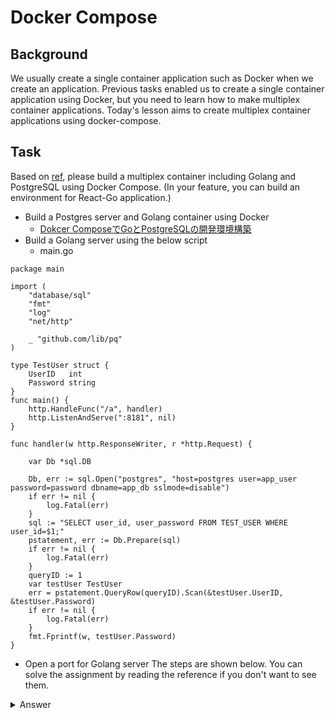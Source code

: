 # Docker Compose
## Background
We usually create a single container application such as Docker when we create an application. Previous tasks enabled us to create a single container application using Docker, but you need to learn how to make multiplex container applications. Today's lesson aims to create multiplex container applications using docker-compose.

## Task
Based on [ref](https://qiita.com/muroya2355/items/d48c384a4a82c7ed34ae), please build a multiplex container including Golang and PostgreSQL using Docker Compose. (In your feature, you can build an environment for React-Go application.)

- Build a Postgres server and Golang container using Docker
  - [Dokcer ComposeでGoとPostgreSQLの開発環境構築](https://qiita.com/muroya2355/items/d48c384a4a82c7ed34ae)
- Build a Golang server using the below script
  - main.go
```
package main

import (
	"database/sql"
	"fmt"
	"log"
	"net/http"

	_ "github.com/lib/pq"
)

type TestUser struct {
	UserID   int
	Password string
}
func main() {
	http.HandleFunc("/a", handler)
	http.ListenAndServe(":8181", nil)
}

func handler(w http.ResponseWriter, r *http.Request) {

	var Db *sql.DB

	Db, err := sql.Open("postgres", "host=postgres user=app_user password=password dbname=app_db sslmode=disable")
	if err != nil {
		log.Fatal(err)
	}
	sql := "SELECT user_id, user_password FROM TEST_USER WHERE user_id=$1;"
	pstatement, err := Db.Prepare(sql)
	if err != nil {
		log.Fatal(err)
	}
	queryID := 1
	var testUser TestUser
	err = pstatement.QueryRow(queryID).Scan(&testUser.UserID, &testUser.Password)
	if err != nil {
		log.Fatal(err)
	}
	fmt.Fprintf(w, testUser.Password)
}

```

- Open a port for Golang server
The steps are shown below. You can solve the assignment by reading the reference if you don't want to see them.

<details><summary> Answer </summary>

### Step0: Install Golang
https://go.dev/doc/install

### Step1: Create golang + postgreSQL
If you don't know GOPATH, you can get GOPATH by executing the below command.
```
go env GOPATH
```

#### The directory architecture

    GOPATH
    ├──docker-compose.yml
    ├──docker
    │  |──golang
    │  │   └─Dockerfile
    │  └─postgres
    │      ├─Dockerfile
    │      └─init
    │          ├─1_create_table.sql
    │          └─2_insert_testdata.sql
    └─go
       └─main.go

#### Create files
- docker-compose.yml
```
version: '3'
services:
  postgres:
    container_name: postgres
    build:
      context: .
      dockerfile: ./docker/postgres/Dockerfile
    environment:
      - POSTGRES_USER=app_user
      - POSTGRES_PASSWORD=password
      - POSTGRES_DB=app_db
  app:
    container_name: app
    depends_on:
      - postgres
    build:
      context: .
      dockerfile: ./docker/golang/Dockerfile
    environment:
      - GOPATH=/go
    volumes:
      - ./go:/go/src/app/go/
    command: go run main.go
```
- docker/golang/Dockerfile
```
FROM golang:1.9
WORKDIR /go/src/denki/go
ADD ./go .
RUN go get github.com/lib/pq
```
- docker/postgres/Dockerfile
```
FROM postgres:latest
RUN localedef -i ja_JP -c -f UTF-8 -A /usr/share/locale/locale.alias ja_JP.UTF-8
ENV LANG ja_JP.UTF-
COPY ./docker/postgres/init/*.sql /docker-entrypoint-initdb.d/
```
- docker/postgres/init/1_create_table.sql
```
CREATE TABLE TEST_USER (
    user_id BIGINT PRIMARY KEY,
    user_password VARCHAR(20) NOT NULL
);
```
- docker/postgres/init/2_insert_testdata.sql
```
DELETE FROM TEST_USER;
INSERT INTO TEST_USER VALUES(1, 'password1');
INSERT INTO TEST_USER VALUES(2, 'password2');
```
- docker/go/main.go
```
package main

import (
    "database/sql"
    "fmt"
    "log"

    _ "github.com/lib/pq"
)
type TestUser struct {
    UserID   int
    Password string
}

func main() {
    var Db *sql.DB
    Db, err := sql.Open("postgres", "host=postgres user=app_user password=password dbname=app_db sslmode=disable")
    if err != nil {
        log.Fatal(err)
    }
    sql := "SELECT user_id, user_password FROM TEST_USER WHERE user_id=$1;"
    pstatement, err := Db.Prepare(sql)
    if err != nil {
        log.Fatal(err)
    }

    queryID := 1
    var testUser TestUser

    err = pstatement.QueryRow(queryID).Scan(&testUser.UserID, &testUser.Password)
    if err != nil {
        log.Fatal(err)
    }

    fmt.Println(testUser.UserID, testUser.Password)
}
```
#### Execute docker-compose
```
$ docker-compose build
$ docker-compose up
```
<details><summary> Error </summary>

- Modify the golang dockerfile
If the error has been ocurred, you should replace below command.
  - Error
```
executor failed running [/bin/sh -c go get github.com/lib/pq]: exit code: 2
ERROR: Service 'app' failed to build : Build failed 
```
  - Dockerfile
```
# Specify the base image for the go app.
FROM golang:1.15

WORKDIR /go/src/github.com/postgres-go
# Copy everything from this project into the filesystem of the container.
COPY . .
# Obtain the package needed to run code. Alternatively use GO Modules. 
RUN go get -u github.com/lib/pq

WORKDIR /go/src/yuta/go
# Add the contents of the host OS . /go contents to the working directory
ADD ./go .
```
</details>

### Step2 Build a server in the golang container
Copy a below code and paste it in /go/main.go
```
package main

import (
	"database/sql"
	"fmt"
	"log"
	"net/http"

	_ "github.com/lib/pq"
)

type TestUser struct {
	UserID   int
	Password string
}
func main() {
	http.HandleFunc("/a", handler)
	http.ListenAndServe(":8181", nil)
}

func handler(w http.ResponseWriter, r *http.Request) {

	var Db *sql.DB

	Db, err := sql.Open("postgres", "host=postgres user=app_user password=password dbname=app_db sslmode=disable")
	if err != nil {
		log.Fatal(err)
	}
	sql := "SELECT user_id, user_password FROM TEST_USER WHERE user_id=$1;"
	pstatement, err := Db.Prepare(sql)
	if err != nil {
		log.Fatal(err)
	}
	queryID := 1
	var testUser TestUser
	err = pstatement.QueryRow(queryID).Scan(&testUser.UserID, &testUser.Password)
	if err != nil {
		log.Fatal(err)
	}
	fmt.Fprintf(w, testUser.Password)
}

```
We can complete building a server.
The detail of explanation is described in [this](https://note.com/miso_hijiki/n/nf816bdf23430)

But, we didn't access the server as below in local terminal.
```
% curl localhost:8181/a  
curl: (7) Failed to connect to localhost port 8181: Connection refused
```
### Step3 Open a port of the golang server

Add ports under services.app in docker-compose.yaml
```
services:
  app:
    ports:
      - "8181:8181"
```

The task will be terminated when the following message is displayed
```
% curl localhost:8181/a                           
password1
```

</details>
